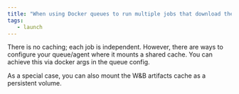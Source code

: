 ```yaml
---
title: "When using Docker queues to run multiple jobs that download the same artifact with `use_artifact`, do we re-download the artifact for every single run of the job, or is there any caching going on under the hood?"
tags:
   - launch
---
```


There is no caching; each job is independent.  However, there are ways to configure your queue/agent where it mounts a shared cache.  You can achieve this via docker args in the queue config.

As a special case, you can also mount the W&B artifacts cache as a persistent volume.